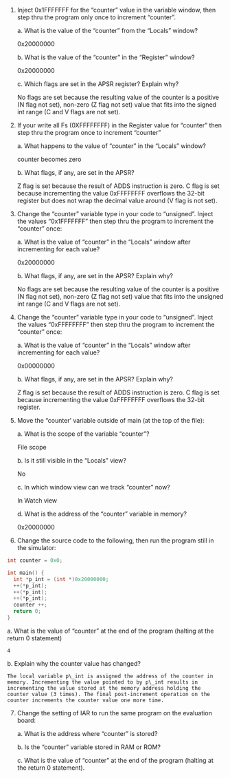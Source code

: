 1. Inject 0x1FFFFFFF for the “counter” value in the variable window, then step thru the program only once to increment “counter”.

   a. What is the value of the “counter” from the “Locals” window?

	0x20000000

   b. What is the value of the “counter” in the “Register” window?

	0x20000000

   c. Which flags are set in the APSR register? Explain why?

	No flags are set because the resulting value of the counter is a positive (N flag not set), non-zero (Z flag not set) value that fits into the signed int range (C and V flags are not set).

2. If your write all Fs (0XFFFFFFFF) in the Register value for “counter” then step thru the program once to increment “counter”

   a. What happens to the value of “counter” in the “Locals” window?

	counter becomes zero

   b. What flags, if any, are set in the APSR?

	Z flag is set because the result of ADDS instruction is zero. C flag is set because incrementing the value 0xFFFFFFFF overflows the 32-bit register but does not wrap the decimal value around (V flag is not set).

3. Change the “counter” variable type in your code to “unsigned”. Inject the values “0x1FFFFFFF” then step thru the program to increment the “counter” once:

   a. What is the value of “counter” in the “Locals” window after incrementing for each value?

	0x20000000

   b. What flags, if any, are set in the APSR? Explain why?

	No flags are set because the resulting value of the counter is a positive (N flag not set), non-zero (Z flag not set) value that fits into the unsigned int range (C and V flags are not set).

4. Change the “counter” variable type in your code to “unsigned”. Inject the values “0xFFFFFFFF” then step thru the program to increment the “counter” once:

   a. What is the value of “counter” in the “Locals” window after incrementing for each value?

	0x00000000

   b. What flags, if any, are set in the APSR? Explain why?

	Z flag is set because the result of ADDS instruction is zero. C flag is set because incrementing the value 0xFFFFFFFF overflows the 32-bit register.

5. Move the “counter’ variable outside of main (at the top of the file):

   a. What is the scope of the variable “counter”?

	File scope

   b. Is it still visible in the “Locals” view?

	No

   c. In which window view can we track “counter” now?

	In Watch view

   d. What is the address of the “counter” variable in memory?

	0x20000000

6. Change the source code to the following, then run the program still in the simulator:
```c
int counter = 0x0;

int main() {
  int *p_int = (int *)0x20000000;
  ++(*p_int);
  ++(*p_int);
  ++(*p_int);
  counter ++;
  return 0;
}
```

   a. What is the value of “counter” at the end of the program (halting at the return 0 statement)

	4

   b. Explain why the counter value has changed?

	The local variable p\_int is assigned the address of the counter in memory. Incrementing the value pointed to by p\_int results in incrementing the value stored at the memory address holding the counter value (3 times). The final post-increment operation on the counter increments the counter value one more time.

7. Change the setting of IAR to run the same program on the evaluation board:

   a. What is the address where “counter” is stored?

   b. Is the “counter” variable stored in RAM or ROM?

   c. What is the value of “counter” at the end of the program (halting at the return 0
statement).
